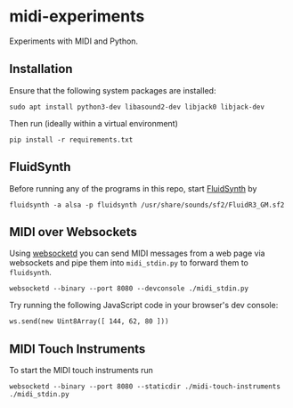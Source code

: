 # midi-experiments
Experiments with MIDI and Python.

## Installation

Ensure that the following system packages are installed:

    sudo apt install python3-dev libasound2-dev libjack0 libjack-dev

Then run (ideally within a virtual environment)

    pip install -r requirements.txt

## FluidSynth

Before running any of the programs in this repo, start [FluidSynth](https://www.fluidsynth.org) by 

    fluidsynth -a alsa -p fluidsynth /usr/share/sounds/sf2/FluidR3_GM.sf2

## MIDI over Websockets

Using [websocketd](https://github.com/joewalnes/websocketd) you can send MIDI messages
from a web page via websockets and pipe them into `midi_stdin.py` to forward them to `fluidsynth`.

    websocketd --binary --port 8080 --devconsole ./midi_stdin.py

Try running the following JavaScript code in your browser's dev console:

    ws.send(new Uint8Array([ 144, 62, 80 ]))

## MIDI Touch Instruments

To start the MIDI touch instruments run

    websocketd --binary --port 8080 --staticdir ./midi-touch-instruments ./midi_stdin.py